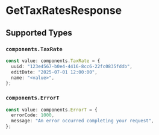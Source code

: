 # GetTaxRatesResponse


## Supported Types

### `components.TaxRate`

```typescript
const value: components.TaxRate = {
  uuid: "123e4567-b0e4-4416-8cc6-22fc0835fddb",
  editDate: "2025-07-01 12:00:00",
  name: "<value>",
};
```

### `components.ErrorT`

```typescript
const value: components.ErrorT = {
  errorCode: 1000,
  message: "An error occurred completing your request",
};
```

